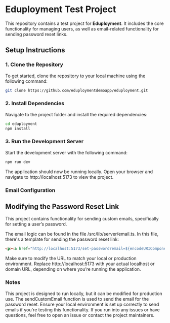 # Eduployment Test Project

This repository contains a test project for **Eduployment**. It includes the core functionality for managing users, as well as email-related functionality for sending password reset links.

## Setup Instructions

### 1. Clone the Repository

To get started, clone the repository to your local machine using the following command:

```bash
git clone https://github.com/eduploymentdemoapp/eduployment.git
```

### 2. Install Dependencies
Navigate to the project folder and install the required dependencies:

```bash
cd eduployment
npm install
```

### 3. Run the Development Server
Start the development server with the following command:

```bash
npm run dev
```

The application should now be running locally. Open your browser and navigate to http://localhost:5173 to view the project.

### Email Configuration

## Modifying the Password Reset Link
This project contains functionality for sending custom emails, specifically for setting a user’s password.

The email logic can be found in the file /src/lib/server/email.ts. In this file, there's a template for sending the password reset link:

```html
<p><a href="http://localhost:5173/set-password?email=${encodeURIComponent(email)}&token=${passwordResetToken}">Set Password</a></p>
```
Make sure to modify the URL to match your local or production environment. Replace http://localhost:5173 with your actual localhost or domain URL, depending on where you’re running the application.

### Notes
This project is designed to run locally, but it can be modified for production use.
The sendCustomEmail function is used to send the email for the password reset. Ensure your local environment is set up correctly to send emails if you're testing this functionality.
If you run into any issues or have questions, feel free to open an issue or contact the project maintainers.